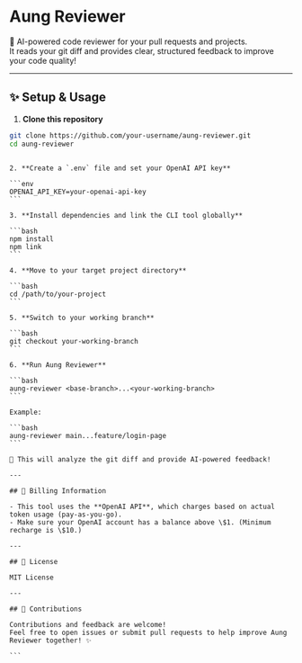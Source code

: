 # Aung Reviewer

🚀 AI-powered code reviewer for your pull requests and projects.  
It reads your git diff and provides clear, structured feedback to improve your code quality!

---

## ✨ Setup & Usage

1. **Clone this repository**

```bash
git clone https://github.com/your-username/aung-reviewer.git
cd aung-reviewer
```

````

2. **Create a `.env` file and set your OpenAI API key**

```env
OPENAI_API_KEY=your-openai-api-key
```

3. **Install dependencies and link the CLI tool globally**

```bash
npm install
npm link
```

4. **Move to your target project directory**

```bash
cd /path/to/your-project
```

5. **Switch to your working branch**

```bash
git checkout your-working-branch
```

6. **Run Aung Reviewer**

```bash
aung-reviewer <base-branch>...<your-working-branch>
```

Example:

```bash
aung-reviewer main...feature/login-page
```

🎯 This will analyze the git diff and provide AI-powered feedback!

---

## 💸 Billing Information

- This tool uses the **OpenAI API**, which charges based on actual token usage (pay-as-you-go).
- Make sure your OpenAI account has a balance above \$1. (Minimum recharge is \$10.)

---

## 📄 License

MIT License

---

## 📣 Contributions

Contributions and feedback are welcome!
Feel free to open issues or submit pull requests to help improve Aung Reviewer together! ✨

```
````
